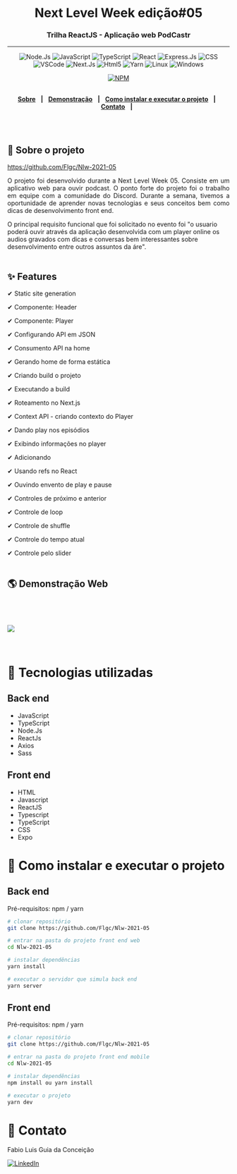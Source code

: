 <div align = "center">
<h1> Next Level Week edição#05</h1>
<h3> Trilha ReactJS - Aplicação web PodCastr </h3>
<hr>

![Node.Js](https://img.shields.io/badge/Node.js-43853D?style=for-the-square&logo=node.js&logoColor=white)
![JavaScript](https://img.shields.io/badge/JavaScript-323330?style=for-the-square&logo=javascript&logoColor=F7DF1E)
![TypeScript](https://img.shields.io/badge/TypeScript-007ACC?style=for-the-square&logo=typescript&logoColor=white)
![React](https://img.shields.io/badge/-React%20JS-262B32?style=flat-square&logo=react&logoColor=00D0F6)
![Express.Js](https://img.shields.io/badge/Express.js-000000?style=for-the-square&logo=express&logoColor=white)
![CSS](https://img.shields.io/badge/CSS-239120?&style=for-the-square&logo=css3&logoColor=white)
![VSCode](https://img.shields.io/badge/-VSCode-0085D1?style=flat-square&logo=visual-studio-code&logoColor=white)
![Next.Js](https://img.shields.io/badge/next.js-000000?style=for-the-square&logo=next.js&logoColor=white)
![Html5](https://img.shields.io/badge/HTML5-E34F26?style=flat-square&logo=html5&logoColor=white)
![Yarn](https://img.shields.io/badge/Yarn-2C8EBB?style=for-the-square&logo=yarn&logoColor=white)
![Linux](https://img.shields.io/badge/Linux-FCC624?style=for-the-square&logo=linux&logoColor=black)
![Windows](https://img.shields.io/badge/Windows-0078D6?style=for-the-square&logo=windows&logoColor=white)

[![NPM](https://img.shields.io/npm/l/react)](https://github.com/Flgc/Nlw-2021-05/blob/main/LICENSE)
<br>
<br>

</div>

<div align="center">

[**Sobre**](https://github.com/Flgc/Nlw-2021-05#-sobre-o-projeto) &nbsp;&nbsp;**|**&nbsp;&nbsp;
[**Demonstração**](https://github.com/Flgc/Nlw-2021-05#-demonstra%C3%A7%C3%A3o-web) &nbsp;&nbsp;**|**&nbsp;&nbsp;
[**Como instalar e executar o projeto**](https://github.com/Flgc/Nlw-2021-05#-como-instalar-e-executar-o-projeto) &nbsp;&nbsp;**|**&nbsp;&nbsp;
[**Contato**](https://github.com/Flgc/Nlw-2021-05#-contato) &nbsp;&nbsp;**|**&nbsp;&nbsp;

</div><br><br>

## 📃 Sobre o projeto

https://github.com/Flgc/Nlw-2021-05

<p align="justify">O projeto foi desenvolvido durante a  Next Level Week 05. Consiste em um aplicativo web para ouvir podcast. O ponto forte do projeto foi o trabalho em equipe com a comunidade do Discord. Durante a semana, tivemos a oportunidade de aprender novas tecnologias e seus conceitos bem como dicas de desenvolvimento front end.</p>

O principal requisito funcional que foi solicitado no evento foi "o usuario poderá ouvir através da aplicação desenvolvida com um player online os audios gravados com dicas e conversas bem interessantes sobre desenvolvimento entre outros assuntos da áre".
<br><br>

## ✨ Features

✔ Static site generation

✔ Componente: Header

✔ Componente: Player

✔ Configurando API em JSON

✔ Consumento API na home

✔ Gerando home de forma estática

✔ Criando build o projeto

✔ Executando a build

✔ Roteamento no Next.js

✔ Context API - criando contexto do Player

✔ Dando play nos episódios

✔ Exibindo informações no player

✔ Adicionando <audio>

✔ Usando refs no React

✔ Ouvindo envento de play e pause

✔ Controles de próximo e anterior

✔ Controle de loop

✔ Controle de shuffle

✔ Controle do tempo atual

✔ Controle pelo slider
<br><br>

## 🌎 Demonstração Web

<br>
<h1>
<img src="public/video.gif">
</h1><br>

# 🚀 Tecnologias utilizadas

## Back end

- JavaScript
- TypeScript
- Node.Js
- ReactJs
- Axios
- Sass

## Front end

- HTML
- Javascript
- ReactJS
- Typescript
- TypeScript
- CSS
- Expo

# 🔧 Como instalar e executar o projeto

## Back end

Pré-requisitos: npm / yarn

```bash
# clonar repositório
git clone https://github.com/Flgc/Nlw-2021-05

# entrar na pasta do projeto front end web
cd Nlw-2021-05

# instalar dependências
yarn install

# executar o servidor que simula back end
yarn server
```

## Front end

Pré-requisitos: npm / yarn

```bash
# clonar repositório
git clone https://github.com/Flgc/Nlw-2021-05

# entrar na pasta do projeto front end mobile
cd Nlw-2021-05

# instalar dependências
npm install ou yarn install

# executar o projeto
yarn dev
```

# 📲 Contato

Fabio Luis Guia da Conceição

<a href="https://www.linkedin.com/in/fabio-luis-guia-da-conceição-77784741"><img src="https://img.shields.io/badge/linkedin%20-%230077B5.svg?&style=for-the-badge&logo=linkedin&logoColor=white" alt="LinkedIn"/></a>
